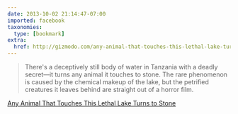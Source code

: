```yaml
---
date: 2013-10-02 21:14:47-07:00
imported: facebook
taxonomies:
  type: [bookmark]
extra:
  href: http://gizmodo.com/any-animal-that-touches-this-lethal-lake-turns-to-stone-1436606506
---
```

> There's a deceptively still body of water in Tanzania with a deadly secret—it turns any animal it touches to stone. The rare phenomenon is caused by the chemical makeup of the lake, but the petrified creatures it leaves behind are straight out of a horror film.

[Any Animal That Touches This Lethal Lake Turns to Stone](http://gizmodo.com/any-animal-that-touches-this-lethal-lake-turns-to-stone-1436606506)
